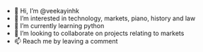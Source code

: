 - 👋 Hi, I’m @veekayinhk
- 👀 I’m interested in technology, markets, piano, history and law
- 🌱 I’m currently learning python
- 💞️ I’m looking to collaborate on projects relating to markets
- 📫 Reach me by leaving a comment

<!---
veekayinhk/veekayinhk is a ✨ special ✨ repository because its `README.md` (this file) appears on your GitHub profile.
You can click the Preview link to take a look at your changes.
--->
